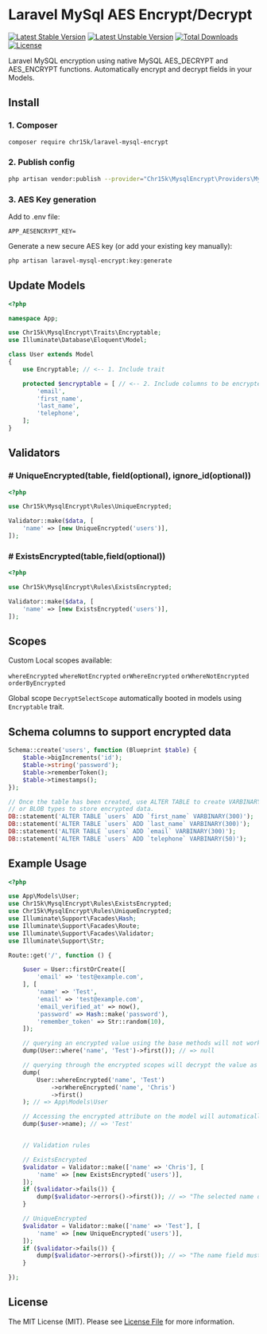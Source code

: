 # Laravel MySql AES Encrypt/Decrypt

[![Latest Stable Version](https://poser.pugx.org/chr15k/laravel-mysql-encrypt/v)](//packagist.org/packages/chr15k/laravel-mysql-encrypt) [![Latest Unstable Version](https://poser.pugx.org/chr15k/laravel-mysql-encrypt/v/unstable)](//packagist.org/packages/chr15k/laravel-mysql-encrypt) [![Total Downloads](https://poser.pugx.org/chr15k/laravel-mysql-encrypt/downloads)](//packagist.org/packages/chr15k/laravel-mysql-encrypt) [![License](https://poser.pugx.org/chr15k/laravel-mysql-encrypt/license)](//packagist.org/packages/chr15k/laravel-mysql-encrypt)

Laravel MySQL encryption using native MySQL AES_DECRYPT and AES_ENCRYPT functions.
Automatically encrypt and decrypt fields in your Models.

## Install

### 1. Composer

```bash
composer require chr15k/laravel-mysql-encrypt
```

### 2. Publish config

```bash
php artisan vendor:publish --provider="Chr15k\MysqlEncrypt\Providers\MysqlEncryptServiceProvider"
```

### 3. AES Key generation

Add to .env file:

```
APP_AESENCRYPT_KEY=
```

Generate a new secure AES key (or add your existing key manually):

```bash
php artisan laravel-mysql-encrypt:key:generate
```

## Update Models

```php
<?php

namespace App;

use Chr15k\MysqlEncrypt\Traits\Encryptable;
use Illuminate\Database\Eloquent\Model;

class User extends Model
{
    use Encryptable; // <-- 1. Include trait

    protected $encryptable = [ // <-- 2. Include columns to be encrypted
        'email',
        'first_name',
        'last_name',
        'telephone',
    ];
}
```

## Validators

### # UniqueEncrypted(table, field(optional), ignore_id(optional))

```php
<?php

use Chr15k\MysqlEncrypt\Rules\UniqueEncrypted;

Validator::make($data, [
    'name' => [new UniqueEncrypted('users')],
]);
```

### # ExistsEncrypted(table,field(optional))

```php
<?php

use Chr15k\MysqlEncrypt\Rules\ExistsEncrypted;

Validator::make($data, [
    'name' => [new ExistsEncrypted('users')],
]);
```

## Scopes

Custom Local scopes available:

`whereEncrypted`
`whereNotEncrypted`
`orWhereEncrypted`
`orWhereNotEncrypted`
`orderByEncrypted`

Global scope `DecryptSelectScope` automatically booted in models using `Encryptable` trait.

## Schema columns to support encrypted data

```php
Schema::create('users', function (Blueprint $table) {
    $table->bigIncrements('id');
    $table->string('password');
    $table->rememberToken();
    $table->timestamps();
});

// Once the table has been created, use ALTER TABLE to create VARBINARY
// or BLOB types to store encrypted data.
DB::statement('ALTER TABLE `users` ADD `first_name` VARBINARY(300)');
DB::statement('ALTER TABLE `users` ADD `last_name` VARBINARY(300)');
DB::statement('ALTER TABLE `users` ADD `email` VARBINARY(300)');
DB::statement('ALTER TABLE `users` ADD `telephone` VARBINARY(50)');
```

## Example Usage

```php
<?php

use App\Models\User;
use Chr15k\MysqlEncrypt\Rules\ExistsEncrypted;
use Chr15k\MysqlEncrypt\Rules\UniqueEncrypted;
use Illuminate\Support\Facades\Hash;
use Illuminate\Support\Facades\Route;
use Illuminate\Support\Facades\Validator;
use Illuminate\Support\Str;

Route::get('/', function () {

    $user = User::firstOrCreate([
        'email' => 'test@example.com',
    ], [
        'name' => 'Test',
        'email' => 'test@example.com',
        'email_verified_at' => now(),
        'password' => Hash::make('password'),
        'remember_token' => Str::random(10),
    ]);

    // querying an encrypted value using the base methods will not work (as expected):
    dump(User::where('name', 'Test')->first()); // => null

    // querying through the encrypted scopes will decrypt the value as expected:
    dump(
        User::whereEncrypted('name', 'Test')
            ->orWhereEncrypted('name', 'Chris')
            ->first()
    ); // => App\Models\User

    // Accessing the encrypted attribute on the model will automatically decrypt the value:
    dump($user->name); // => 'Test'


    // Validation rules

    // ExistsEncrypted
    $validator = Validator::make(['name' => 'Chris'], [
        'name' => [new ExistsEncrypted('users')],
    ]);
    if ($validator->fails()) {
        dump($validator->errors()->first()); // => "The selected name does not exist"
    }

    // UniqueEncrypted
    $validator = Validator::make(['name' => 'Test'], [
        'name' => [new UniqueEncrypted('users')],
    ]);
    if ($validator->fails()) {
        dump($validator->errors()->first()); // => "The name field must be unique"
    }

});
```

## License

The MIT License (MIT). Please see [License File](https://github.com/chr15k/laravel-mysql-encrypt/blob/master/LICENSE) for more information.
